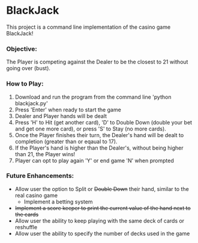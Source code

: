 # BlackJack

This project is a command line implementation of the casino game BlackJack!

### Objective:
The Player is competing against the Dealer to be the closest to 21 without going over (bust).
 
### How to Play:
1. Download and run the program from the command line 'python blackjack.py'
2. Press 'Enter' when ready to start the game
3. Dealer and Player hands will be dealt
4. Press 'H' to Hit (get another card), 'D' to Double Down (double your bet and get one more card), or press 'S' to Stay (no more cards).
5. Once the Player finishes their turn, the Dealer's hand will be dealt to completion (greater than or eqaual to 17).
6. If the Player's hand is higher than the Dealer's, without being higher than 21, the Player wins!
7. Player can opt to play again 'Y' or end game 'N' when prompted

### Future Enhancements:
* Allow user the option to Split or ~~Double Down~~ their hand, similar to the real casino game
  * Implement a betting system
* ~~Implement a score keeper to print the current value of the hand next to the cards~~
* Allow user the ability to keep playing with the same deck of cards or reshuffle
* Allow user the ability to specify the number of decks used in the game
